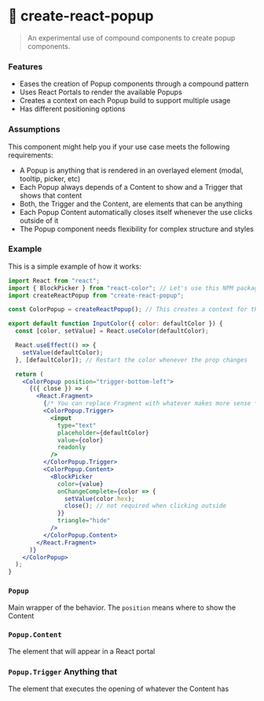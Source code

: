 # 🔩 create-react-popup

> An experimental use of compound components to create popup components.

### Features

- Eases the creation of Popup components through a compound pattern
- Uses React Portals to render the available Popups
- Creates a context on each Popup build to support multiple usage
- Has different positioning options

### Assumptions

This component might help you if your use case meets the following requirements:

- A Popup is anything that is rendered in an overlayed element (modal, tooltip, picker, etc)
- Each Popup always depends of a Content to show and a Trigger that shows that content
- Both, the Trigger and the Content, are elements that can be anything
- Each Popup Content automatically closes itself whenever the use clicks outside of it
- The Popup component needs flexibility for complex structure and styles

### Example

This is a simple example of how it works:

```jsx
import React from "react";
import { BlockPicker } from "react-color"; // Let's use this NPM package as content
import createReactPopup from "create-react-popup";

const ColorPopup = createReactPopup(); // This creates a context for this Popup

export default function InputColor({ color: defaultColor }) {
  const [color, setValue] = React.useColor(defaultColor);

  React.useEffect(() => {
    setValue(defaultColor);
  }, [defaultColor]); // Restart the color whenever the prop changes

  return (
    <ColorPopup position="trigger-bottom-left">
      {({ close }) => (
        <React.Fragment>
          {/* You can replace Fragment with whatever makes more sense */}
          <ColorPopup.Trigger>
            <input
              type="text"
              placeholder={defaultColor}
              value={color}
              readonly
            />
          </ColorPopup.Trigger>
          <ColorPopup.Content>
            <BlockPicker
              color={value}
              onChangeComplete={color => {
                setValue(color.hex);
                close(); // not required when clicking outside
              }}
              triangle="hide"
            />
          </ColorPopup.Content>
        </React.Fragment>
      )}
    </ColorPopup>
  );
}
```

### `Popup`

Main wrapper of the behavior. The `position` means where to show the Content

### `Popup.Content`

The element that will appear in a React portal

### `Popup.Trigger` Anything that

The element that executes the opening of whatever the Content has

